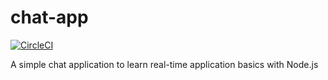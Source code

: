 # chat-app

[![CircleCI](https://circleci.com/gh/canyener/chat-app/tree/master.svg?style=svg&circle-token=44f1912923732cf611bb8d5858c316d61ca73e69)](https://circleci.com/gh/canyener/chat-app/tree/master)

A simple chat application to learn real-time application basics with Node.js
